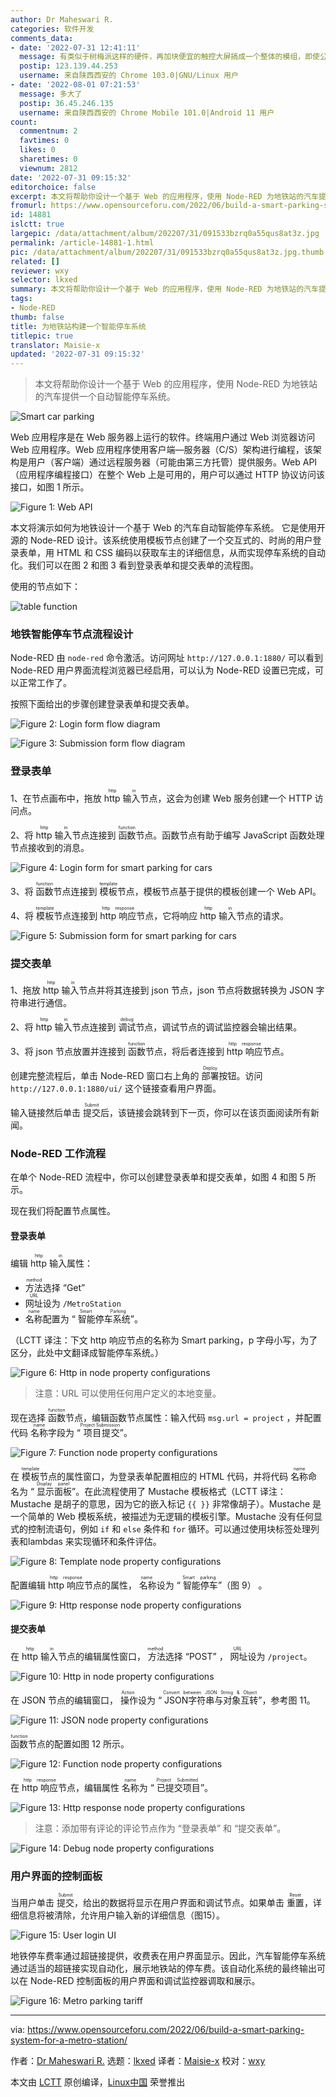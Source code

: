 ```yaml
---
author: Dr Maheswari R.
categories: 软件开发
comments_data:
- date: '2022-07-31 12:41:11'
  message: 有类似于树梅派这样的硬件，再加块便宜的触控大屏搞成一个整体的模组，即使公交站拆迁也就是重新布线的问题。我觉得有这么个产品全国的公交站普及了那是多大的市场，我要是能有这么个产品场，一年挣200万应该可以实现！！！
  postip: 123.139.44.253
  username: 来自陕西西安的 Chrome 103.0|GNU/Linux 用户
- date: '2022-08-01 07:21:53'
  message: 多大了
  postip: 36.45.246.135
  username: 来自陕西西安的 Chrome Mobile 101.0|Android 11 用户
count:
  commentnum: 2
  favtimes: 0
  likes: 0
  sharetimes: 0
  viewnum: 2812
date: '2022-07-31 09:15:32'
editorchoice: false
excerpt: 本文将帮助你设计一个基于 Web 的应用程序，使用 Node-RED 为地铁站的汽车提供一个自动智能停车系统。
fromurl: https://www.opensourceforu.com/2022/06/build-a-smart-parking-system-for-a-metro-station/
id: 14881
islctt: true
largepic: /data/attachment/album/202207/31/091533bzrq0a55qus8at3z.jpg
permalink: /article-14881-1.html
pic: /data/attachment/album/202207/31/091533bzrq0a55qus8at3z.jpg.thumb.jpg
related: []
reviewer: wxy
selector: lkxed
summary: 本文将帮助你设计一个基于 Web 的应用程序，使用 Node-RED 为地铁站的汽车提供一个自动智能停车系统。
tags:
- Node-RED
thumb: false
title: 为地铁站构建一个智能停车系统
titlepic: true
translator: Maisie-x
updated: '2022-07-31 09:15:32'
---
```



> 
> 本文将帮助你设计一个基于 Web 的应用程序，使用 Node-RED 为地铁站的汽车提供一个自动智能停车系统。
> 
> 
> 


![Smart car parking](/data/attachment/album/202207/31/091533bzrq0a55qus8at3z.jpg)


Web 应用程序是在 Web 服务器上运行的软件。终端用户通过 Web 浏览器访问 Web 应用程序。Web 应用程序使用客户端—服务器（C/S）架构进行编程，该架构是用户（客户端）通过远程服务器（可能由第三方托管）提供服务。Web API（应用程序编程接口）在整个 Web 上是可用的，用户可以通过 HTTP 协议访问该接口，如图 1 所示。


![Figure 1: Web API](/data/attachment/album/202207/31/091533dglh35gg4g9g53gz.jpg)


本文将演示如何为地铁设计一个基于 Web 的汽车自动智能停车系统。 它是使用开源的 Node-RED 设计。该系统使用模板节点创建了一个交互式的、时尚的用户登录表单，用 HTML 和 CSS 编码以获取车主的详细信息，从而实现停车系统的自动化。我们可以在图 2 和图 3 看到登录表单和提交表单的流程图。


使用的节点如下：


![table function](/data/attachment/album/202207/31/091533f6qlbo6zah6zplpc.jpg)


### 地铁智能停车节点流程设计


Node-RED 由 `node-red` 命令激活。访问网址 `http://127.0.0.1:1880/` 可以看到 Node-RED 用户界面流程浏览器已经启用，可以认为 Node-RED 设置已完成，可以正常工作了。


按照下面给出的步骤创建登录表单和提交表单。


![Figure 2: Login form flow diagram](/data/attachment/album/202207/31/091534gwk1tjkczwqd1qoj.jpg)


![Figure 3: Submission form flow diagram](/data/attachment/album/202207/31/091534il6bnbk6ymobbkex.jpg)


### 登录表单


1、在节点画布中，拖放 <ruby> http 输入 <rt>  http in </rt></ruby> 节点，这会为创建 Web 服务创建一个 HTTP 访问点。


2、将 <ruby> http 输入 <rt>  http in </rt></ruby> 节点连接到 <ruby> 函数 <rt>  function </rt></ruby> 节点。函数节点有助于编写 JavaScript 函数处理节点接收到的消息。


![Figure 4: Login form for smart parking for cars](/data/attachment/album/202207/31/091534pjejfgptatd5gugj.jpg)


3、将 <ruby> 函数 <rt>  function </rt></ruby> 节点连接到 <ruby> 模板 <rt>  template </rt></ruby> 节点，模板节点基于提供的模板创建一个 Web API。


4、将 <ruby> 模板 <rt>  template </rt></ruby> 节点连接到 <ruby> http 响应 <rt>  http response </rt></ruby> 节点，它将响应 <ruby> http 输入 <rt>  http in </rt></ruby> 节点的请求。


![Figure 5: Submission form for smart parking for cars](/data/attachment/album/202207/31/091534rxsjt334i1m1igzm.jpg)


### 提交表单


1、拖放 <ruby> http 输入 <rt>  http in </rt></ruby> 节点并将其连接到 json 节点，json 节点将数据转换为 JSON 字符串进行通信。


2、将 <ruby> http 输入 <rt>  http in </rt></ruby> 节点连接到 <ruby> 调试 <rt>  debug </rt></ruby> 节点，调试节点的调试监控器会输出结果。


3、将 json 节点放置并连接到 <ruby> 函数 <rt>  function </rt></ruby> 节点，将后者连接到 <ruby> http 响应 <rt>  http response </rt></ruby> 节点。


创建完整流程后，单击 Node-RED 窗口右上角的 <ruby> 部署 <rt>  Deploy </rt></ruby> 按钮。访问 `http://127.0.0.1:1880/ui/` 这个链接查看用户界面。


输入链接然后单击 <ruby> 提交 <rt>  Submit </rt></ruby> 后，该链接会跳转到下一页，你可以在该页面阅读所有新闻。


### Node-RED 工作流程


在单个 Node-RED 流程中，你可以创建登录表单和提交表单，如图 4 和图 5 所示。


现在我们将配置节点属性。


#### 登录表单


编辑 <ruby> http 输入 <rt>  http in </rt></ruby> 属性：


* <ruby> 方法 <rt>  method </rt></ruby> 选择 “Get”
* <ruby> 网址 <rt>  URL </rt></ruby> 设为 `/MetroStation`
* <ruby> 名称 <rt>  name </rt></ruby> 配置为 “<ruby> 智能停车系统 <rt>  Smart Parking </rt></ruby>”。


（LCTT 译注：下文 http 响应节点的名称为 Smart parking，p 字母小写，为了区分，此处中文翻译成智能停车系统。）


![Figure 6: Http in node property configurations](/data/attachment/album/202207/31/091535h4sj69t5m5515pvy.jpg)



> 
> 注意：URL 可以使用任何用户定义的本地变量。
> 
> 
> 


现在选择 <ruby> 函数 <rt>  function </rt></ruby> 节点，编辑函数节点属性：输入代码 `msg.url = project` ，并配置代码 <ruby> 名称 <rt>  name </rt></ruby> 字段为 “<ruby> 项目提交 <rt>  Project Submission </rt></ruby>”。


![Figure 7: Function node property configurations](/data/attachment/album/202207/31/091535bya2f2d69brltrlw.jpg)


在 <ruby> 模板 <rt>  template </rt></ruby> 节点的属性窗口，为登录表单配置相应的 HTML 代码，并将代码 <ruby> 名称 <rt>  name </rt></ruby> 命名为 “<ruby> 显示面板 <rt>  Display panel </rt></ruby>”。在此流程使用了 Mustache 模板格式（LCTT 译注：Mustache 是胡子的意思，因为它的嵌入标记 `{{ }}` 非常像胡子）。Mustache 是一个简单的 Web 模板系统，被描述为无逻辑的模板引擎。Mustache 没有任何显式的控制流语句，例如 `if` 和 `else` 条件和 `for` 循环。可以通过使用块标签处理列表和lambdas 来实现循环和条件评估。


![Figure 8: Template node property configurations](/data/attachment/album/202207/31/091535t3y3858j53838x88.jpg)


配置编辑 <ruby> http 响应 <rt>  http response </rt></ruby> 节点的属性，<ruby> 名称 <rt>  name </rt></ruby> 设为 “<ruby> 智能停车 <rt>  Smart parking </rt></ruby>”（图 9） 。


![Figure 9: Http response node property configurations](/data/attachment/album/202207/31/091535cjav29vftyvyrywv.jpg)


#### 提交表单


在 <ruby> http 输入 <rt>  http in </rt></ruby> 节点的编辑属性窗口，<ruby> 方法 <rt>  method </rt></ruby> 选择 “POST” ，<ruby> 网址 <rt>  URL </rt></ruby> 设为 `/project`。


![Figure 10: Http in node property configurations](/data/attachment/album/202207/31/091535rtzv6r4avxare6ep.jpg)


在 JSON 节点的编辑窗口，<ruby> 操作 <rt>  Action </rt></ruby>设为 “<ruby> JSON字符串与对象互转 <rt>  Convert between JSON String &amp; Object </rt></ruby>”，参考图 11。


![Figure 11: JSON node property configurations](/data/attachment/album/202207/31/091536zp0xxpdgficm0oco.jpg)


<ruby> 函数 <rt>  function </rt></ruby> 节点的配置如图 12 所示。


![Figure 12: Function node property configurations](/data/attachment/album/202207/31/091536gvu919hmixm1mlhv.jpg)


在 <ruby> http 响应 <rt>  http response </rt></ruby> 节点，编辑属性 <ruby> 名称 <rt>  name </rt></ruby> 为 “<ruby> 已提交项目 <rt>  Project Submitted </rt></ruby>”。


![Figure 13: Http response node property configurations](/data/attachment/album/202207/31/091536jmqaa0gsjscsi4vz.jpg)



> 
> 注意：添加带有评论的评论节点作为 “登录表单” 和 “提交表单”。
> 
> 
> 


![Figure 14: Debug node property configurations](/data/attachment/album/202207/31/091536gn5uh0zwvn2wxnw3.jpg)


### 用户界面的控制面板


当用户单击 <ruby> 提交 <rt>  Submit </rt></ruby>，给出的数据将显示在用户界面和调试节点。如果单击 <ruby> 重置 <rt>  Reset </rt></ruby>，详细信息将被清除，允许用户输入新的详细信息（图15）。


![Figure 15: User login UI](/data/attachment/album/202207/31/091537lx2l9k6628kffopf.jpg)


地铁停车费率通过超链接提供，收费表在用户界面显示。因此，汽车智能停车系统通过适当的超链接实现自动化，展示地铁站的停车费。该自动化系统的最终输出可以在 Node-RED 控制面板的用户界面和调试监控器调取和展示。


![Figure 16: Metro parking tariff](/data/attachment/album/202207/31/091537ket74ab3le3bddtb.jpg)




---


via: <https://www.opensourceforu.com/2022/06/build-a-smart-parking-system-for-a-metro-station/>


作者：[Dr Maheswari R.](https://www.opensourceforu.com/author/dr-maheswari-r/) 选题：[lkxed](https://github.com/lkxed) 译者：[Maisie-x](https://github.com/Maisie-x) 校对：[wxy](https://github.com/wxy)


本文由 [LCTT](https://github.com/LCTT/TranslateProject) 原创编译，[Linux中国](https://linux.cn/) 荣誉推出